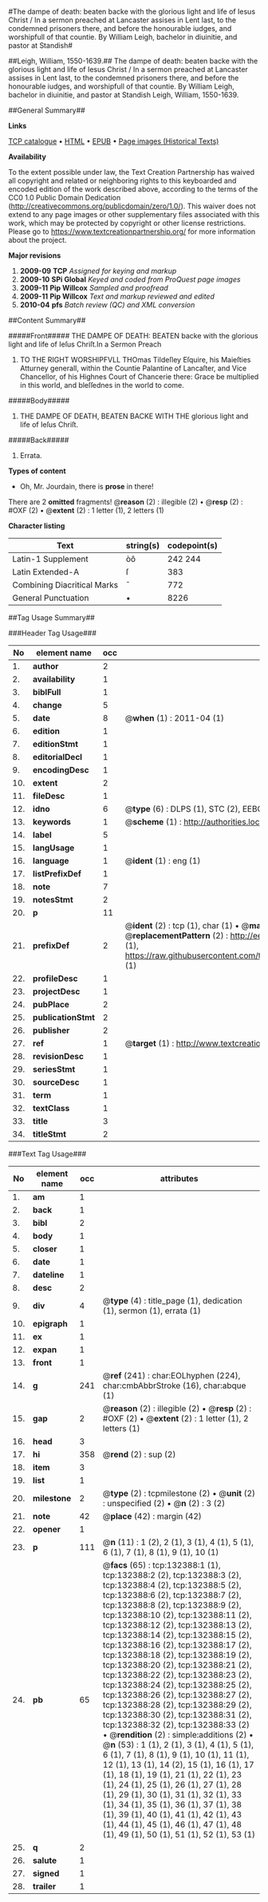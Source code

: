 #The dampe of death: beaten backe with the glorious light and life of Iesus Christ / In a sermon preached at Lancaster assises in Lent last, to the condemned prisoners there, and before the honourable iudges, and worshipfull of that countie. By William Leigh, bachelor in diuinitie, and pastor at Standish#

##Leigh, William, 1550-1639.##
The dampe of death: beaten backe with the glorious light and life of Iesus Christ / In a sermon preached at Lancaster assises in Lent last, to the condemned prisoners there, and before the honourable iudges, and worshipfull of that countie. By William Leigh, bachelor in diuinitie, and pastor at Standish
Leigh, William, 1550-1639.

##General Summary##

**Links**

[TCP catalogue](http://www.ota.ox.ac.uk/tcp/)  • 
[HTML](http://tei.it.ox.ac.uk/tcp/Texts-HTML/free/A72/A72540.html)  • 
[EPUB](http://tei.it.ox.ac.uk/tcp/Texts-EPUB/free/A72/A72540.epub) • 
[Page images (Historical Texts)](https://historicaltexts.jisc.ac.uk/eebo-99898200e)

**Availability**

To the extent possible under law, the Text Creation Partnership has waived all copyright and related or neighboring rights to this keyboarded and encoded edition of the work described above, according to the terms of the CC0 1.0 Public Domain Dedication (http://creativecommons.org/publicdomain/zero/1.0/). This waiver does not extend to any page images or other supplementary files associated with this work, which may be protected by copyright or other license restrictions. Please go to https://www.textcreationpartnership.org/ for more information about the project.

**Major revisions**

1. __2009-09__ __TCP__ *Assigned for keying and markup*
1. __2009-10__ __SPi Global__ *Keyed and coded from ProQuest page images*
1. __2009-11__ __Pip Willcox__ *Sampled and proofread*
1. __2009-11__ __Pip Willcox__ *Text and markup reviewed and edited*
1. __2010-04__ __pfs__ *Batch review (QC) and XML conversion*

##Content Summary##

#####Front#####
THE DAMPE OF DEATH: BEATEN backe with the glorious light and life of Ieſus Chriſt.In a Sermon Preach
1. TO THE RIGHT WORSHIPFVLL THOmas Tildeſley Eſquire, his Maieſties Atturney generall, within the Countie Palantine of Lancaſter, and Vice Chancellor, of his Highnes Court of Chancerie there: Grace be multiplied in this world, and bleſſednes in the world to come.

#####Body#####

1. THE DAMPE OF DEATH, BEATEN BACKE WITH THE glorious light and life of Ieſus Chriſt.

#####Back#####

1. Errata.

**Types of content**

  * Oh, Mr. Jourdain, there is **prose** in there!

There are 2 **omitted** fragments! 
 @__reason__ (2) : illegible (2)  •  @__resp__ (2) : #OXF (2)  •  @__extent__ (2) : 1 letter (1), 2 letters (1)

**Character listing**


|Text|string(s)|codepoint(s)|
|---|---|---|
|Latin-1 Supplement|òô|242 244|
|Latin Extended-A|ſ|383|
|Combining             Diacritical Marks|̄|772|
|General Punctuation|•|8226|

##Tag Usage Summary##

###Header Tag Usage###

|No|element name|occ|attributes|
|---|---|---|---|
|1.|__author__|2||
|2.|__availability__|1||
|3.|__biblFull__|1||
|4.|__change__|5||
|5.|__date__|8| @__when__ (1) : 2011-04 (1)|
|6.|__edition__|1||
|7.|__editionStmt__|1||
|8.|__editorialDecl__|1||
|9.|__encodingDesc__|1||
|10.|__extent__|2||
|11.|__fileDesc__|1||
|12.|__idno__|6| @__type__ (6) : DLPS (1), STC (2), EEBO-CITATION (1), PROQUEST (1), VID (1)|
|13.|__keywords__|1| @__scheme__ (1) : http://authorities.loc.gov/ (1)|
|14.|__label__|5||
|15.|__langUsage__|1||
|16.|__language__|1| @__ident__ (1) : eng (1)|
|17.|__listPrefixDef__|1||
|18.|__note__|7||
|19.|__notesStmt__|2||
|20.|__p__|11||
|21.|__prefixDef__|2| @__ident__ (2) : tcp (1), char (1)  •  @__matchPattern__ (2) : ([0-9\-]+):([0-9IVX]+) (1), (.+) (1)  •  @__replacementPattern__ (2) : http://eebo.chadwyck.com/downloadtiff?vid=$1&page=$2 (1), https://raw.githubusercontent.com/textcreationpartnership/Texts/master/tcpchars.xml#$1 (1)|
|22.|__profileDesc__|1||
|23.|__projectDesc__|1||
|24.|__pubPlace__|2||
|25.|__publicationStmt__|2||
|26.|__publisher__|2||
|27.|__ref__|1| @__target__ (1) : http://www.textcreationpartnership.org/docs/. (1)|
|28.|__revisionDesc__|1||
|29.|__seriesStmt__|1||
|30.|__sourceDesc__|1||
|31.|__term__|1||
|32.|__textClass__|1||
|33.|__title__|3||
|34.|__titleStmt__|2||


###Text Tag Usage###

|No|element name|occ|attributes|
|---|---|---|---|
|1.|__am__|1||
|2.|__back__|1||
|3.|__bibl__|2||
|4.|__body__|1||
|5.|__closer__|1||
|6.|__date__|1||
|7.|__dateline__|1||
|8.|__desc__|2||
|9.|__div__|4| @__type__ (4) : title_page (1), dedication (1), sermon (1), errata (1)|
|10.|__epigraph__|1||
|11.|__ex__|1||
|12.|__expan__|1||
|13.|__front__|1||
|14.|__g__|241| @__ref__ (241) : char:EOLhyphen (224), char:cmbAbbrStroke (16), char:abque (1)|
|15.|__gap__|2| @__reason__ (2) : illegible (2)  •  @__resp__ (2) : #OXF (2)  •  @__extent__ (2) : 1 letter (1), 2 letters (1)|
|16.|__head__|3||
|17.|__hi__|358| @__rend__ (2) : sup (2)|
|18.|__item__|3||
|19.|__list__|1||
|20.|__milestone__|2| @__type__ (2) : tcpmilestone (2)  •  @__unit__ (2) : unspecified (2)  •  @__n__ (2) : 3 (2)|
|21.|__note__|42| @__place__ (42) : margin (42)|
|22.|__opener__|1||
|23.|__p__|111| @__n__ (11) : 1 (2), 2 (1), 3 (1), 4 (1), 5 (1), 6 (1), 7 (1), 8 (1), 9 (1), 10 (1)|
|24.|__pb__|65| @__facs__ (65) : tcp:132388:1 (1), tcp:132388:2 (2), tcp:132388:3 (2), tcp:132388:4 (2), tcp:132388:5 (2), tcp:132388:6 (2), tcp:132388:7 (2), tcp:132388:8 (2), tcp:132388:9 (2), tcp:132388:10 (2), tcp:132388:11 (2), tcp:132388:12 (2), tcp:132388:13 (2), tcp:132388:14 (2), tcp:132388:15 (2), tcp:132388:16 (2), tcp:132388:17 (2), tcp:132388:18 (2), tcp:132388:19 (2), tcp:132388:20 (2), tcp:132388:21 (2), tcp:132388:22 (2), tcp:132388:23 (2), tcp:132388:24 (2), tcp:132388:25 (2), tcp:132388:26 (2), tcp:132388:27 (2), tcp:132388:28 (2), tcp:132388:29 (2), tcp:132388:30 (2), tcp:132388:31 (2), tcp:132388:32 (2), tcp:132388:33 (2)  •  @__rendition__ (2) : simple:additions (2)  •  @__n__ (53) : 1 (1), 2 (1), 3 (1), 4 (1), 5 (1), 6 (1), 7 (1), 8 (1), 9 (1), 10 (1), 11 (1), 12 (1), 13 (1), 14 (2), 15 (1), 16 (1), 17 (1), 18 (1), 19 (1), 21 (1), 22 (1), 23 (1), 24 (1), 25 (1), 26 (1), 27 (1), 28 (1), 29 (1), 30 (1), 31 (1), 32 (1), 33 (1), 34 (1), 35 (1), 36 (1), 37 (1), 38 (1), 39 (1), 40 (1), 41 (1), 42 (1), 43 (1), 44 (1), 45 (1), 46 (1), 47 (1), 48 (1), 49 (1), 50 (1), 51 (1), 52 (1), 53 (1)|
|25.|__q__|2||
|26.|__salute__|1||
|27.|__signed__|1||
|28.|__trailer__|1||
